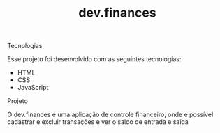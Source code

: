 <h1 align="center">
  dev.finances
</h1>

<br>

Tecnologias

Esse projeto foi desenvolvido com as seguintes tecnologias:

- HTML
- CSS
- JavaScript

Projeto

O dev.finances é uma aplicação de controle financeiro, onde é possível cadastrar e excluir transações e ver o saldo de entrada e saída

